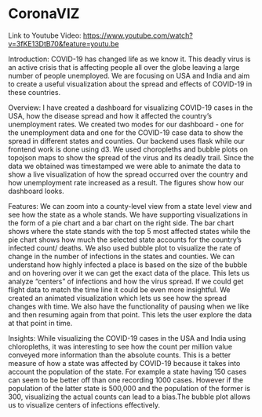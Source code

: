 # CoronaVIZ

Link to Youtube Video: https://www.youtube.com/watch?v=3fKE13DtB70&feature=youtu.be

Introduction:
COVID-19 has changed life as we know it. This deadly virus is an active crisis that is affecting people all over the globe leaving a large number of people unemployed. We are focusing on USA and India and aim to create a useful visualization about the spread and effects of COVID-19 in these countries.

Overview:
I have created a dashboard for visualizing COVID-19 cases in the USA, how the disease spread and how it affected the country’s unemployment rates. We created two modes for our dashboard - one for the unemployment data and one for the COVID-19 case data to show the spread in different states and counties. Our backend uses flask while our frontend work is done using d3. We used choropleths and bubble plots on topojson maps to show the spread of the virus and its deadly trail. Since the data we obtained was timestamped we were able to animate the data to show a live visualization of how the spread occurred over the country and how unemployment rate increased as a
result. The figures show how our dashboard looks.

Features:
We can zoom into a county-level view from a state level view and see how the state as a whole stands. We have supporting visualizations in the form of a pie chart and a bar chart on the right side. The bar chart shows where the state stands with the top 5 most affected states while the pie chart shows how much the selected state accounts for the country’s infected count/ deaths. We also used bubble plot to visualize the rate of change in the number of infections in the states and counties. We can understand how highly infected a place is based on the size of the bubble and on hovering over it we can get the exact data of the place. This lets us analyze “centers” of infections and how the virus spread. If we could get flight data to match the time line it could be even more insightful. We created an animated visualization which lets us see how the spread changes with time. We also have the functionality of pausing when we like and then resuming again from that point. This lets the user explore the data at that point in time.

Insights:
While visualizing the COVID-19 cases in the USA and India using chloropleths, it was interesting to see how the count per million value conveyed more information than the absolute counts. This is a better measure of how a state was affected by COVID-19 because it takes into account the population of the state. For example a state having 150 cases can seem to be better off than one recording 1000 cases. However if the population of the latter state is 500,000 and the population of the former is 300, visualizing the
actual counts can lead to a bias.The bubble plot allows us to visualize centers of infections effectively.
